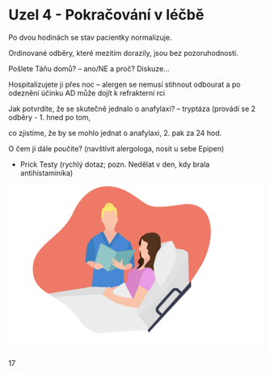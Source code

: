 <div class="w3-row">
<div class="w3-half">

# Uzel 4 - Pokračování v léčbě

Po dvou hodinách se stav pacientky normalizuje.

Ordinované odběry, které mezitím dorazily, jsou bez pozoruhodností. 

Pošlete Táňu domů? – ano/NE a proč? Diskuze…

Hospitalizujete ji přes noc – alergen se nemusí stihnout odbourat a po odeznění účinku AD může dojít k refrakterní rci

Jak potvrdíte, že se skutečně jednalo o anafylaxi? – tryptáza (provádí se 2 odběry - 1. hned po tom,

co zjistíme, že by se mohlo jednat o anafylaxi, 2. pak za 24 hod.

O čem ji dále poučíte? (navštívit alergologa, nosit u sebe Epipen)
- Prick Testy (rychlý dotaz; pozn. Nedělat v den, kdy brala antihistaminika)


</div>
<div class="w3-half">

![slide_17_zlepseni](slide_17_zlepseni.jpg)

</div>
</div>

<div class="w3-center">17</div>